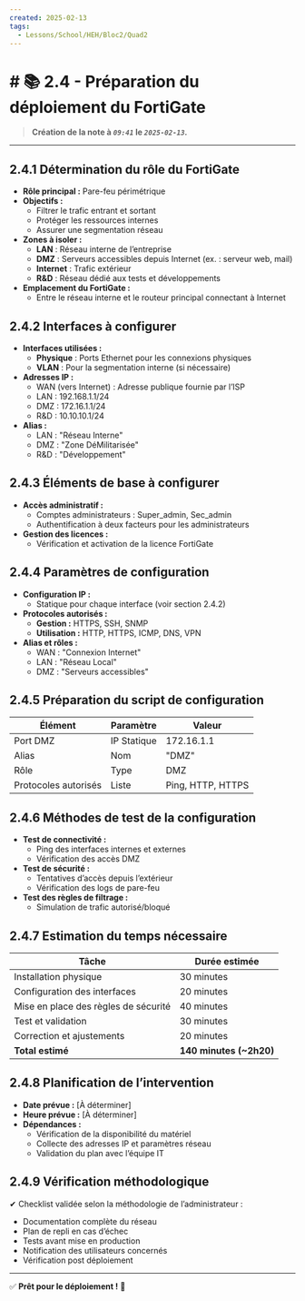 ```yaml
---
created: 2025-02-13
tags:
  - Lessons/School/HEH/Bloc2/Quad2
---
```


# # 📚  2.4 - Préparation du déploiement du FortiGate
> **Création de la note à *`09:41`* le *`2025-02-13`.***
---

## **2.4.1 Détermination du rôle du FortiGate**

- **Rôle principal :** Pare-feu périmétrique
- **Objectifs :**
    - Filtrer le trafic entrant et sortant
    - Protéger les ressources internes
    - Assurer une segmentation réseau
- **Zones à isoler :**
    - **LAN** : Réseau interne de l’entreprise
    - **DMZ** : Serveurs accessibles depuis Internet (ex. : serveur web, mail)
    - **Internet** : Trafic extérieur
    - **R&D** : Réseau dédié aux tests et développements
- **Emplacement du FortiGate :**
    - Entre le réseau interne et le routeur principal connectant à Internet

## **2.4.2 Interfaces à configurer**

- **Interfaces utilisées :**
    - **Physique** : Ports Ethernet pour les connexions physiques
    - **VLAN** : Pour la segmentation interne (si nécessaire)
- **Adresses IP :**
    - WAN (vers Internet) : Adresse publique fournie par l’ISP
    - LAN : 192.168.1.1/24
    - DMZ : 172.16.1.1/24
    - R&D : 10.10.10.1/24
- **Alias :**
    - LAN : "Réseau Interne"
    - DMZ : "Zone DéMilitarisée"
    - R&D : "Développement"

## **2.4.3 Éléments de base à configurer**

- **Accès administratif :**
    - Comptes administrateurs : Super_admin, Sec_admin
    - Authentification à deux facteurs pour les administrateurs
- **Gestion des licences :**
    - Vérification et activation de la licence FortiGate

## **2.4.4 Paramètres de configuration**

- **Configuration IP :**
    - Statique pour chaque interface (voir section 2.4.2)
- **Protocoles autorisés :**
    - **Gestion :** HTTPS, SSH, SNMP
    - **Utilisation :** HTTP, HTTPS, ICMP, DNS, VPN
- **Alias et rôles :**
    - WAN : "Connexion Internet"
    - LAN : "Réseau Local"
    - DMZ : "Serveurs accessibles"

## **2.4.5 Préparation du script de configuration**

|Élément|Paramètre|Valeur|
|---|---|---|
|Port DMZ|IP Statique|172.16.1.1|
|Alias|Nom|"DMZ"|
|Rôle|Type|DMZ|
|Protocoles autorisés|Liste|Ping, HTTP, HTTPS|

## **2.4.6 Méthodes de test de la configuration**

- **Test de connectivité :**
    - Ping des interfaces internes et externes
    - Vérification des accès DMZ
- **Test de sécurité :**
    - Tentatives d’accès depuis l’extérieur
    - Vérification des logs de pare-feu
- **Test des règles de filtrage :**
    - Simulation de trafic autorisé/bloqué

## **2.4.7 Estimation du temps nécessaire**

|Tâche|Durée estimée|
|---|---|
|Installation physique|30 minutes|
|Configuration des interfaces|20 minutes|
|Mise en place des règles de sécurité|40 minutes|
|Test et validation|30 minutes|
|Correction et ajustements|20 minutes|
|**Total estimé**|**140 minutes (~2h20)**|

## **2.4.8 Planification de l’intervention**

- **Date prévue :** [À déterminer]
- **Heure prévue :** [À déterminer]
- **Dépendances :**
    - Vérification de la disponibilité du matériel
    - Collecte des adresses IP et paramètres réseau
    - Validation du plan avec l’équipe IT

## **2.4.9 Vérification méthodologique**

✔ Checklist validée selon la méthodologie de l’administrateur :

- Documentation complète du réseau
- Plan de repli en cas d’échec
- Tests avant mise en production
- Notification des utilisateurs concernés
- Vérification post déploiement

---

✅ **Prêt pour le déploiement !** 🚀